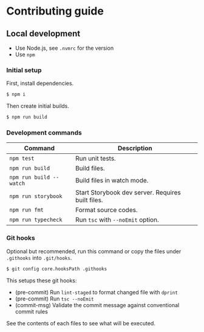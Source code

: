 # Contributing guide

## Local development

- Use Node.js, see `.nvmrc` for the version
- Use `npm`

### Initial setup

First, install dependencies.

```sh
$ npm i
```

Then create initial builds.

```sh
$ npm run build
```

### Development commands

| Command                 | Description                                       |
| ----------------------- | ------------------------------------------------- |
| `npm test`              | Run unit tests.                                   |
| `npm run build`         | Build files.                                      |
| `npm run build --watch` | Build files in watch mode.                        |
| `npm run storybook`     | Start Storybook dev server. Requires built files. |
| `npm run fmt`           | Format source codes.                              |
| `npm run typecheck`     | Run `tsc` with `--noEmit` option.                 |

### Git hooks

Optional but recommended, run this command or copy the files under `.githooks` into `.git/hooks`.

```sh
$ git config core.hooksPath .githooks
```

This setups these git hooks:

- (pre-commit) Run `lint-staged` to format changed file with `dprint`
- (pre-commit) Run `tsc --noEmit`
- (commit-msg) Validate the commit message against conventional commit rules

See the contents of each files to see what will be executed.

